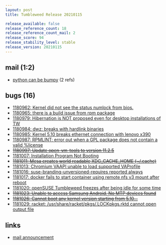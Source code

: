 ```yaml
---
layout: post
title: Tumbleweed Release 20210115

release_available: false
release_reference_count: 18
release_reference_count_mail: 2
release_score: 94
release_stability_level: stable
release_version: 20210115
---
```


## mail (1:2)

- [python can be bumpy](https://github.com/boombatower/tumbleweed-review/issues/10) (2 refs)

## bugs (16)

<!--more-->

- [1180962: Kernel did not see the status numlock from bios.](https://bugzilla.opensuse.org/show_bug.cgi?id=1180962)
- [1180965: there is a build issue from rpm package](https://bugzilla.opensuse.org/show_bug.cgi?id=1180965)
- [1180979: Hibernation is NOT proposed even for desktop installations of TW](https://bugzilla.opensuse.org/show_bug.cgi?id=1180979)
- [1180984: dwz: breaks with hardlink binaries](https://bugzilla.opensuse.org/show_bug.cgi?id=1180984)
- [1180985: Kernel 5.10 breaks ethernet connection with lenovo x390](https://bugzilla.opensuse.org/show_bug.cgi?id=1180985)
- [1180987: RPMLINT: error out when a GPL package does not contain a valid %license](https://bugzilla.opensuse.org/show_bug.cgi?id=1180987)
- ~~[1180997: Update open-vm-tools to version 11.2.5](https://bugzilla.opensuse.org/show_bug.cgi?id=1180997)~~
- [1181007: Installation Program Not Booting](https://bugzilla.opensuse.org/show_bug.cgi?id=1181007)
- ~~[1181011: Mesa creates world readable XDG_CACHE_HOME (~/.cache)](https://bugzilla.opensuse.org/show_bug.cgi?id=1181011)~~
- [1181013: Chromium VAAPI unable to load supported VAProfile](https://bugzilla.opensuse.org/show_bug.cgi?id=1181013)
- [1181016: suse-branding-unversioned-requires reported always](https://bugzilla.opensuse.org/show_bug.cgi?id=1181016)
- [1181017: docker fails to start container using remote nfs v3 mount after reboot](https://bugzilla.opensuse.org/show_bug.cgi?id=1181017)
- [1181020: openSUSE Tumbleweed freezes after being idle for some time](https://bugzilla.opensuse.org/show_bug.cgi?id=1181020)
- ~~[1181023: Unable to access Samsung Android. No MTP devices found](https://bugzilla.opensuse.org/show_bug.cgi?id=1181023)~~
- ~~[1181026: Cannot boot any kernel version starting from 5.10...](https://bugzilla.opensuse.org/show_bug.cgi?id=1181026)~~
- [1181029: racket:  /usr/share/racket/pkgs/.LOCKpkgs.rktd cannot open output file](https://bugzilla.opensuse.org/show_bug.cgi?id=1181029)



## links

- [mail announcement](https://github.com/boombatower/tumbleweed-review/issues/10)
